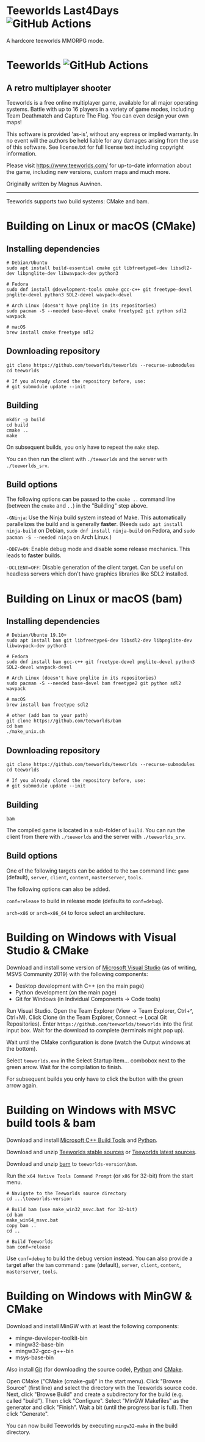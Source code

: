 Teeworlds Last4Days ![GitHub Actions](https://github.com/NewTeeworldsCN/teeworlds-last4days/workflows/Build/badge.svg)
===================

A hardcore teeworlds MMORPG mode.

Teeworlds ![GitHub Actions](https://github.com/teeworlds/teeworlds/workflows/Build/badge.svg)
=========

A retro multiplayer shooter
---------------------------

Teeworlds is a free online multiplayer game, available for all major
operating systems. Battle with up to 16 players in a variety of game
modes, including Team Deathmatch and Capture The Flag. You can even
design your own maps!

This software is provided 'as-is', without any express or implied
warranty. In no event will the authors be held liable for any damages
arising from the use of this software. See license.txt for full license
text including copyright information.

Please visit https://www.teeworlds.com/ for up-to-date information about
the game, including new versions, custom maps and much more.

Originally written by Magnus Auvinen.

---

Teeworlds supports two build systems: CMake and bam.

Building on Linux or macOS (CMake)
==========================

Installing dependencies
-----------------------

    # Debian/Ubuntu
    sudo apt install build-essential cmake git libfreetype6-dev libsdl2-dev libpnglite-dev libwavpack-dev python3
    
    # Fedora
    sudo dnf install @development-tools cmake gcc-c++ git freetype-devel pnglite-devel python3 SDL2-devel wavpack-devel
    
    # Arch Linux (doesn't have pnglite in its repositories)
    sudo pacman -S --needed base-devel cmake freetype2 git python sdl2 wavpack
    
    # macOS
    brew install cmake freetype sdl2


Downloading repository
----------------------

    git clone https://github.com/teeworlds/teeworlds --recurse-submodules
    cd teeworlds
    
    # If you already cloned the repository before, use:
    # git submodule update --init


Building
--------

    mkdir -p build
    cd build
    cmake ..
    make

On subsequent builds, you only have to repeat the `make` step.

You can then run the client with `./teeworlds` and the server with
`./teeworlds_srv`.


Build options
-------------

The following options can be passed to the `cmake ..` command line (between the
`cmake` and `..`) in the "Building" step above.

`-GNinja`: Use the Ninja build system instead of Make. This automatically
parallelizes the build and is generally **faster**. (Needs `sudo apt install
ninja-build` on Debian, `sudo dnf install ninja-build` on Fedora, and `sudo
pacman -S --needed ninja` on Arch Linux.)

`-DDEV=ON`: Enable debug mode and disable some release mechanics. This leads to
**faster** builds.

`-DCLIENT=OFF`: Disable generation of the client target. Can be useful on
headless servers which don't have graphics libraries like SDL2 installed.

Building on Linux or macOS (bam)
==========================

Installing dependencies
-----------------------

    # Debian/Ubuntu 19.10+
    sudo apt install bam git libfreetype6-dev libsdl2-dev libpnglite-dev libwavpack-dev python3
    
    # Fedora
    sudo dnf install bam gcc-c++ git freetype-devel pnglite-devel python3 SDL2-devel wavpack-devel
    
    # Arch Linux (doesn't have pnglite in its repositories)
    sudo pacman -S --needed base-devel bam freetype2 git python sdl2 wavpack
    
    # macOS
    brew install bam freetype sdl2
    
    # other (add bam to your path)
    git clone https://github.com/teeworlds/bam
    cd bam
    ./make_unix.sh


Downloading repository
----------------------

    git clone https://github.com/teeworlds/teeworlds --recurse-submodules
    cd teeworlds
    
    # If you already cloned the repository before, use:
    # git submodule update --init


Building
--------

    bam

The compiled game is located in a sub-folder of `build`. You can run the client from there with `./teeworlds` and the server with `./teeworlds_srv`.


Build options
-------------

One of the following targets can be added to the `bam` command line: `game` (default), `server`, `client`, `content`, `masterserver`, `tools`.

The following options can also be added.

`conf=release` to build in release mode (defaults to `conf=debug`).

`arch=x86` or `arch=x86_64` to force select an architecture.

Building on Windows with Visual Studio & CMake
======================

Download and install some version of [Microsoft Visual
Studio](https://www.visualstudio.com/) (as of writing, MSVS Community 2019)
with the following components:

* Desktop development with C++ (on the main page)
* Python development (on the main page)
* Git for Windows (in Individual Components → Code tools)

Run Visual Studio. Open the Team Explorer (View → Team Explorer, Ctrl+^,
Ctrl+M). Click Clone (in the Team Explorer, Connect → Local Git Repositories).
Enter `https://github.com/teeworlds/teeworlds` into the first input box. Wait
for the download to complete (terminals might pop up).

Wait until the CMake configuration is done (watch the Output windows at the
bottom).

Select `teeworlds.exe` in the Select Startup Item… combobox next to the green
arrow. Wait for the compilation to finish.

For subsequent builds you only have to click the button with the green arrow
again.

Building on Windows with MSVC build tools & bam
======================

Download and install [Microsoft C++ Build Tools](https://visualstudio.microsoft.com/visual-cpp-build-tools/) and [Python](https://www.python.org/downloads/).

Download and unzip [Teeworlds stable sources](https://github.com/teeworlds/teeworlds/releases) or [Teeworlds latest sources](https://github.com/teeworlds/teeworlds/archive/master.zip).

Download and unzip [bam](https://github.com/matricks/bam/archive/v0.5.1.tar.gz) to `teeworlds-version\bam`.

Run the `x64 Native Tools Command Prompt` (or `x86` for 32-bit) from the start menu.

    # Navigate to the Teeworlds source directory
    cd ...\teeworlds-version
    
    # Build bam (use make_win32_msvc.bat for 32-bit)
    cd bam
    make_win64_msvc.bat
    copy bam ..
    cd ..
    
    # Build Teeworlds
    bam conf=release

Use `conf=debug` to build the debug version instead. You can also provide a target after the `bam` command : `game` (default), `server`, `client`, `content`, `masterserver`, `tools`.

Building on Windows with MinGW & CMake
======================

Download and install MinGW with at least the following components:

- mingw-developer-toolkit-bin
- mingw32-base-bin
- mingw32-gcc-g++-bin
- msys-base-bin

Also install [Git](https://git-scm.com/downloads) (for downloading the source
code), [Python](https://www.python.org/downloads/) and
[CMake](https://cmake.org/download/).

Open CMake ("CMake (cmake-gui)" in the start menu). Click "Browse Source"
(first line) and select the directory with the Teeworlds source code. Next,
click "Browse Build" and create a subdirectory for the build (e.g. called
"build"). Then click "Configure". Select "MinGW Makefiles" as the generator and
click "Finish". Wait a bit (until the progress bar is full). Then click
"Generate".

You can now build Teeworlds by executing `mingw32-make` in the build directory.
